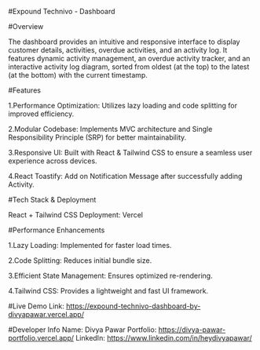 #Expound Technivo - Dashboard

#Overview

The dashboard provides an intuitive and responsive interface to display customer details, activities, overdue activities, and an activity log. It features dynamic activity management, an overdue activity tracker, and an interactive activity log diagram, sorted from oldest (at the top) to the latest (at the bottom) with the current timestamp.

#Features

1.Performance Optimization: Utilizes lazy loading and code splitting for improved efficiency.

2.Modular Codebase: Implements MVC architecture and Single Responsibility Principle (SRP) for better maintainability.

3.Responsive UI: Built with React & Tailwind CSS to ensure a seamless user experience across devices.

4.React Toastify: Add on Notification Message after successfully adding Activity.

#Tech Stack & Deployment

React + Tailwind CSS
Deployment: Vercel


#Performance Enhancements

1.Lazy Loading: Implemented for faster load times.

2.Code Splitting: Reduces initial bundle size.

3.Efficient State Management: Ensures optimized re-rendering.

4.Tailwind CSS: Provides a lightweight and fast UI framework.

#Live Demo
Link: https://expound-technivo-dashboard-by-divyapawar.vercel.app/

#Developer Info
Name: Divya Pawar 
Portfolio: https://divya-pawar-portfolio.vercel.app/
LinkedIn: https://www.linkedin.com/in/heydivyapawar/
